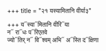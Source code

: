 +++
title = "२१ यस्यामितानि वीर्या३"

+++
य᳓स्या᳓मितानि वीरि᳓या  
न᳓ रा᳓धः प᳓रिएतवे  
ज्यो᳓तिर् न᳓ वि᳓श्वम् अभि᳓ अ᳓स्ति द᳓क्षिणा